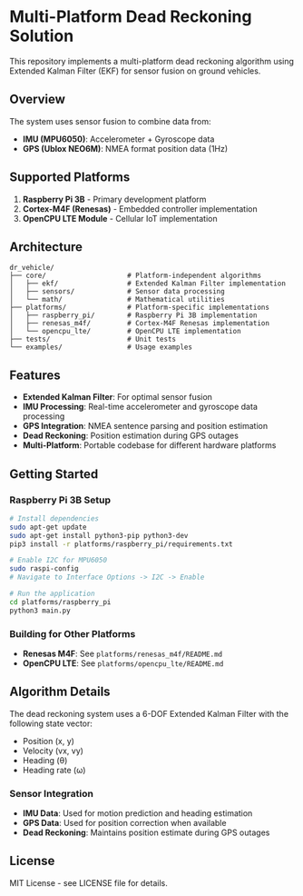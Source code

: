 # Multi-Platform Dead Reckoning Solution

This repository implements a multi-platform dead reckoning algorithm using Extended Kalman Filter (EKF) for sensor fusion on ground vehicles.

## Overview

The system uses sensor fusion to combine data from:
- **IMU (MPU6050)**: Accelerometer + Gyroscope data
- **GPS (Ublox NEO6M)**: NMEA format position data (1Hz)

## Supported Platforms

1. **Raspberry Pi 3B** - Primary development platform
2. **Cortex-M4F (Renesas)** - Embedded controller implementation  
3. **OpenCPU LTE Module** - Cellular IoT implementation

## Architecture

```
dr_vehicle/
├── core/                    # Platform-independent algorithms
│   ├── ekf/                 # Extended Kalman Filter implementation
│   ├── sensors/             # Sensor data processing
│   └── math/                # Mathematical utilities
├── platforms/               # Platform-specific implementations
│   ├── raspberry_pi/        # Raspberry Pi 3B implementation
│   ├── renesas_m4f/         # Cortex-M4F Renesas implementation
│   └── opencpu_lte/         # OpenCPU LTE implementation
├── tests/                   # Unit tests
└── examples/                # Usage examples
```

## Features

- **Extended Kalman Filter**: For optimal sensor fusion
- **IMU Processing**: Real-time accelerometer and gyroscope data processing
- **GPS Integration**: NMEA sentence parsing and position estimation
- **Dead Reckoning**: Position estimation during GPS outages
- **Multi-Platform**: Portable codebase for different hardware platforms

## Getting Started

### Raspberry Pi 3B Setup

```bash
# Install dependencies
sudo apt-get update
sudo apt-get install python3-pip python3-dev
pip3 install -r platforms/raspberry_pi/requirements.txt

# Enable I2C for MPU6050
sudo raspi-config
# Navigate to Interface Options -> I2C -> Enable

# Run the application
cd platforms/raspberry_pi
python3 main.py
```

### Building for Other Platforms

- **Renesas M4F**: See `platforms/renesas_m4f/README.md`
- **OpenCPU LTE**: See `platforms/opencpu_lte/README.md`

## Algorithm Details

The dead reckoning system uses a 6-DOF Extended Kalman Filter with the following state vector:
- Position (x, y)
- Velocity (vx, vy)  
- Heading (θ)
- Heading rate (ω)

### Sensor Integration

- **IMU Data**: Used for motion prediction and heading estimation
- **GPS Data**: Used for position correction when available
- **Dead Reckoning**: Maintains position estimate during GPS outages

## License

MIT License - see LICENSE file for details.
